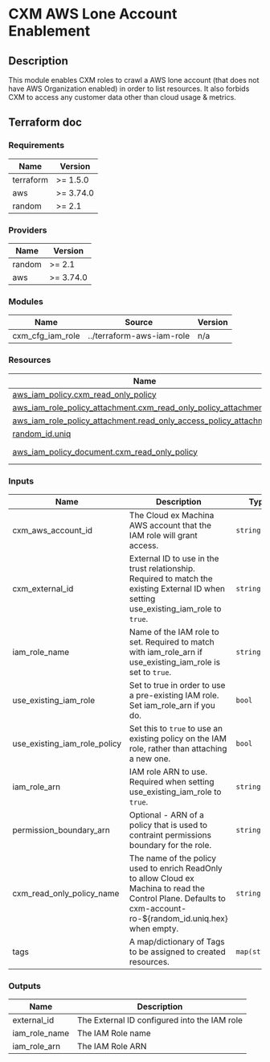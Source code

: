 
# CXM AWS Lone Account Enablement

## Description

This module enables CXM roles to crawl a AWS lone account (that does not have AWS Organization enabled) in order to list resources.
It also forbids CXM to access any customer data other than cloud usage & metrics.

## Terraform doc

<!-- BEGIN_TF_DOCS -->
### Requirements

| Name | Version |
|------|---------|
| terraform | >= 1.5.0 |
| aws | >= 3.74.0 |
| random | >= 2.1 |

### Providers

| Name | Version |
|------|---------|
| random | >= 2.1 |
| aws | >= 3.74.0 |

### Modules

| Name | Source | Version |
|------|--------|---------|
| cxm_cfg_iam_role | ../terraform-aws-iam-role | n/a |

### Resources

| Name | Type |
|------|------|
| [aws_iam_policy.cxm_read_only_policy](https://registry.terraform.io/providers/hashicorp/aws/latest/docs/resources/iam_policy) | resource |
| [aws_iam_role_policy_attachment.cxm_read_only_policy_attachment](https://registry.terraform.io/providers/hashicorp/aws/latest/docs/resources/iam_role_policy_attachment) | resource |
| [aws_iam_role_policy_attachment.read_only_access_policy_attachment](https://registry.terraform.io/providers/hashicorp/aws/latest/docs/resources/iam_role_policy_attachment) | resource |
| [random_id.uniq](https://registry.terraform.io/providers/hashicorp/random/latest/docs/resources/id) | resource |
| [aws_iam_policy_document.cxm_read_only_policy](https://registry.terraform.io/providers/hashicorp/aws/latest/docs/data-sources/iam_policy_document) | data source |

### Inputs

| Name | Description | Type | Default | Required |
|------|-------------|------|---------|:--------:|
| cxm_aws_account_id | The Cloud ex Machina AWS account that the IAM role will grant access. | `string` | n/a | yes |
| cxm_external_id | External ID to use in the trust relationship. Required to match the existing External ID when setting use_existing_iam_role to `true`. | `string` | n/a | yes |
| iam_role_name | Name of the IAM role to set. Required to match with iam_role_arn if use_existing_iam_role is set to `true`. | `string` | n/a | yes |
| use_existing_iam_role | Set to true in order to use a pre-existing IAM role. Set iam_role_arn if you do. | `bool` | `false` | no |
| use_existing_iam_role_policy | Set this to `true` to use an existing policy on the IAM role, rather than attaching a new one. | `bool` | `false` | no |
| iam_role_arn | IAM role ARN to use. Required when setting use_existing_iam_role to `true`. | `string` | `null` | no |
| permission_boundary_arn | Optional - ARN of a policy that is used to contraint permissions boundary for the role. | `string` | `null` | no |
| cxm_read_only_policy_name | The name of the policy used to enrich ReadOnly to allow Cloud ex Machina to read the Control Plane.  Defaults to cxm-account-ro-${random_id.uniq.hex} when empty. | `string` | `null` | no |
| tags | A map/dictionary of Tags to be assigned to created resources. | `map(string)` | `{}` | no |

### Outputs

| Name | Description |
|------|-------------|
| external_id | The External ID configured into the IAM role |
| iam_role_name | The IAM Role name |
| iam_role_arn | The IAM Role ARN |
<!-- END_TF_DOCS -->
